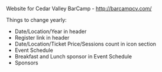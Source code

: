 Website for Cedar Valley BarCamp - http://barcampcv.com/

Things to change yearly:
* Date/Location/Year in header
* Register link in header
* Date/Location/Ticket Price/Sessions count in icon section
* Event Schedule
* Breakfast and Lunch sponsor in Event Schedule
* Sponsors